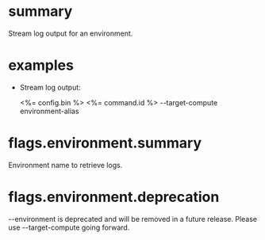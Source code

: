 # summary

Stream log output for an environment.

# examples

- Stream log output:

  <%= config.bin %> <%= command.id %> --target-compute environment-alias

# flags.environment.summary

Environment name to retrieve logs.

# flags.environment.deprecation

--environment is deprecated and will be removed in a future release. Please use --target-compute going forward.
